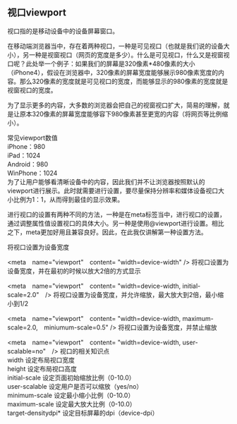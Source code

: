 ## 视口viewport
视口指的是移动设备中的设备屏幕窗口。  

在移动端浏览器当中，存在着两种视口，一种是可见视口（也就是我们说的设备大小），另一种是视窗视口（网页的宽度是多少）。什么是可见视口，什么又是视窗视口呢？此处举一个例子：如果我们的屏幕是320像素*480像素的大小（iPhone4），假设在浏览器中，320像素的屏幕宽度能够展示980像素宽度的内容。那么320像素的宽度就是可见视口的宽度，而能够显示的980像素的宽度就是视窗视口的宽度。  

为了显示更多的内容，大多数的浏览器会把自己的视窗视口扩大，简易的理解，就是让原本320像素的屏幕宽度能够容下980像素甚至更宽的内容（将网页等比例缩小）。  

常见viewport数值  
iPhone：980  
iPad：1024  
Android：980  
WinPhone：1024  
为了让用户能够看清晰设备中的内容，因此我们并不让浏览器按照默认的viewport进行展示。此时就需要进行设置，要尽量保持分辨率和媒体设备视口大小比例为1：1，从而得到最佳的显示效果。  

进行视口的设置有两种不同的方法，一种是在meta标签当中，进行视口的设置，通过调整属性值设置视口的具体大小。另一种是使用@viewport进行设置。相比之下，meta更加好用且兼容良好。因此，在此我仅讲解第一种设置方法。  

将视口设置为设备宽度  

<meta　name="viewport"　content= "width=device-width" />
将视口设置为设备宽度，并在最初的时候以放大2倍的方式显示  

<meta　name="viewport"　content= "width=device-width, initial-scale=2.0"　/>
将视口设置为设备宽度，并允许缩放，最大放大到2倍，最小缩小到1/2  

<meta　name="viewport"　content= "width=device-width, maximum-scale=2.0,　miniumum-scale=0.5" />
将视口设置为设备宽度，并禁止缩放  

<meta　name="viewport"　content= "width=device-width, user-scalable=no"　/>
视口的相关知识点  
width 设定布局视口宽度  
height 设定布局视口高度  
initial-scale 设定页面初始缩放比例（0-10.0）  
user-scalable 设定用户是否可以缩放（yes/no）  
minimum-scale 设定最小缩小比例（0-10.0）  
maximum-scale 设定最大放大比例（0-10.0）  
target-densitydpi* 设定目标屏幕的dpi（device-dpi）  

